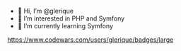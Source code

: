 - 👋 Hi, I’m @glerique
- 👀 I’m interested in PHP and Symfony  
- 🌱 I’m currently learning Symfony 

<!---
glerique/glerique is a ✨ special ✨ repository because its `README.md` (this file) appears on your GitHub profile.
You can click the Preview link to take a look at your changes.
--->
https://www.codewars.com/users/glerique/badges/large
